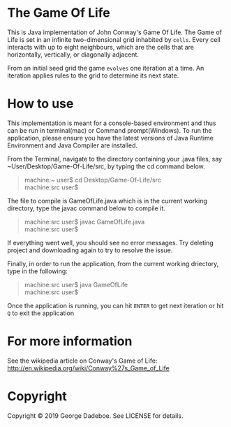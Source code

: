 # The Game Of Life
This is Java implementation of John Conway's Game Of Life. The Game of Life is set in an infinite two-dimensional grid inhabited by `cells`. Every cell interacts with up to eight neighbours, which are the cells that are horizontally, vertically, or diagonally adjacent. 

From an initial seed grid the game `evolves` one iteration at a time. An iteration applies rules to the grid to determine its next state.

# How to use
This implementation is meant for a console-based environment and thus can be run in terminal(mac) or Command prompt(Windows).
To run the application, please ensure you have the latest versions of Java Runtime Environment and Java Compiler are installed.

From the Terminal, navigate to the directory containing your .java files, say ~User/Desktop/Game-Of-Life/src, by typing the cd command below.
>machine:~ user$ cd Desktop/Game-Of-Life/src<br>
>machine:src user$

The file to compile is GameOfLife.java which is in the current working directory, type the javac command below to compile it.
>machine:src user$ javac GameOfLife.java<br>
>machine:src user$

If everything went well, you should see no error messages. Try deleting project and downloading again to try to resolve the issue.

Finally, in order to run the application, from the current working driectory, type in the following:
>machine:src user$ java GameOfLife<br>
>machine:src user$

Once the application is running, you can hit `ENTER` to get next iteration or hit `Q` to exit the application

# For more information
See the wikipedia article on Conway's Game of Life:
http://en.wikipedia.org/wiki/Conway%27s_Game_of_Life

# Copyright

Copyright &copy; 2019 George Dadeboe. See LICENSE for details.
